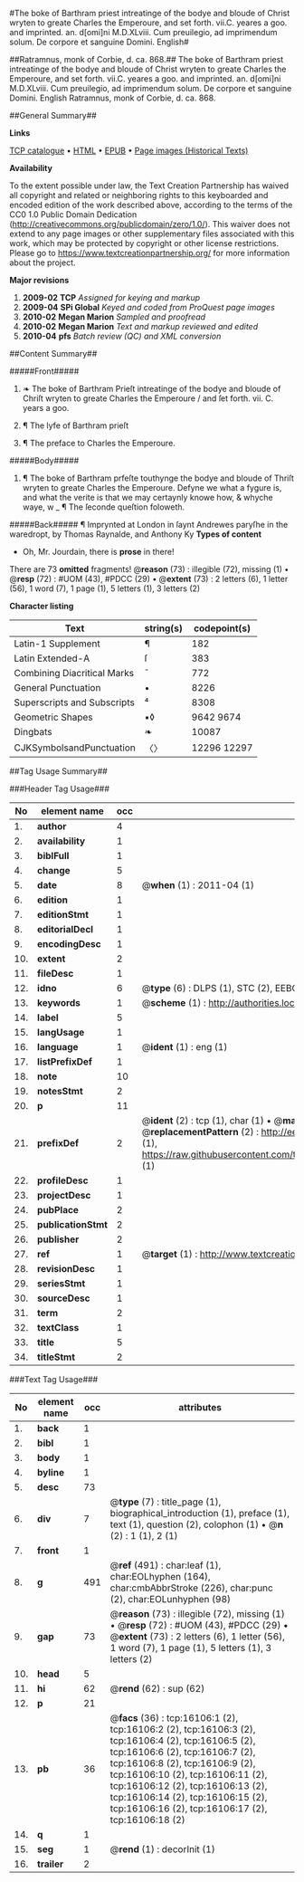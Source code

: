 #The boke of Barthram priest intreatinge of the bodye and bloude of Christ wryten to greate Charles the Emperoure, and set forth. vii.C. yeares a goo. and imprinted. an. d[omi]ni M.D.XLviii. Cum preuilegio, ad imprimendum solum. De corpore et sanguine Domini. English#

##Ratramnus, monk of Corbie, d. ca. 868.##
The boke of Barthram priest intreatinge of the bodye and bloude of Christ wryten to greate Charles the Emperoure, and set forth. vii.C. yeares a goo. and imprinted. an. d[omi]ni M.D.XLviii. Cum preuilegio, ad imprimendum solum.
De corpore et sanguine Domini. English
Ratramnus, monk of Corbie, d. ca. 868.

##General Summary##

**Links**

[TCP catalogue](http://www.ota.ox.ac.uk/tcp/)  • 
[HTML](http://tei.it.ox.ac.uk/tcp/Texts-HTML/free/A10/A10468.html)  • 
[EPUB](http://tei.it.ox.ac.uk/tcp/Texts-EPUB/free/A10/A10468.epub) • 
[Page images (Historical Texts)](https://historicaltexts.jisc.ac.uk/eebo-99850871e)

**Availability**

To the extent possible under law, the Text Creation Partnership has waived all copyright and related or neighboring rights to this keyboarded and encoded edition of the work described above, according to the terms of the CC0 1.0 Public Domain Dedication (http://creativecommons.org/publicdomain/zero/1.0/). This waiver does not extend to any page images or other supplementary files associated with this work, which may be protected by copyright or other license restrictions. Please go to https://www.textcreationpartnership.org/ for more information about the project.

**Major revisions**

1. __2009-02__ __TCP__ *Assigned for keying and markup*
1. __2009-04__ __SPi Global__ *Keyed and coded from ProQuest page images*
1. __2010-02__ __Megan Marion__ *Sampled and proofread*
1. __2010-02__ __Megan Marion__ *Text and markup reviewed and edited*
1. __2010-04__ __pfs__ *Batch review (QC) and XML conversion*

##Content Summary##

#####Front#####

1. ❧ The boke of Barthram Prieſt intreatinge of the bodye and bloude of Chriſt wryten to greate Charles the Emperoure / and ſet forth. vii. C. years a goo.

1. ¶ The lyfe of Barthram prieſt

1. ¶ The preface to Charles the Emperoure.

#####Body#####

1. ¶ The boke of Barthram prfeſte touthynge the bodye and bloude of Thriſt wryten to greate Charles the Emperoure.
Defyne we what a fygure is, and what the verite is that we may certaynly knowe how, & whyche waye, w
    _ ¶ The ſeconde queſtion foloweth.

#####Back#####
¶ Imprynted at London in ſaynt Andrewes paryſhe in the waredropt, by Thomas Raynalde, and Anthony Ky
**Types of content**

  * Oh, Mr. Jourdain, there is **prose** in there!

There are 73 **omitted** fragments! 
 @__reason__ (73) : illegible (72), missing (1)  •  @__resp__ (72) : #UOM (43), #PDCC (29)  •  @__extent__ (73) : 2 letters (6), 1 letter (56), 1 word (7), 1 page (1), 5 letters (1), 3 letters (2)

**Character listing**


|Text|string(s)|codepoint(s)|
|---|---|---|
|Latin-1 Supplement|¶|182|
|Latin Extended-A|ſ|383|
|Combining             Diacritical Marks|̄|772|
|General Punctuation|•|8226|
|Superscripts             and Subscripts|⁴|8308|
|Geometric Shapes|▪◊|9642 9674|
|Dingbats|❧|10087|
|CJKSymbolsandPunctuation|〈〉|12296 12297|

##Tag Usage Summary##

###Header Tag Usage###

|No|element name|occ|attributes|
|---|---|---|---|
|1.|__author__|4||
|2.|__availability__|1||
|3.|__biblFull__|1||
|4.|__change__|5||
|5.|__date__|8| @__when__ (1) : 2011-04 (1)|
|6.|__edition__|1||
|7.|__editionStmt__|1||
|8.|__editorialDecl__|1||
|9.|__encodingDesc__|1||
|10.|__extent__|2||
|11.|__fileDesc__|1||
|12.|__idno__|6| @__type__ (6) : DLPS (1), STC (2), EEBO-CITATION (1), PROQUEST (1), VID (1)|
|13.|__keywords__|1| @__scheme__ (1) : http://authorities.loc.gov/ (1)|
|14.|__label__|5||
|15.|__langUsage__|1||
|16.|__language__|1| @__ident__ (1) : eng (1)|
|17.|__listPrefixDef__|1||
|18.|__note__|10||
|19.|__notesStmt__|2||
|20.|__p__|11||
|21.|__prefixDef__|2| @__ident__ (2) : tcp (1), char (1)  •  @__matchPattern__ (2) : ([0-9\-]+):([0-9IVX]+) (1), (.+) (1)  •  @__replacementPattern__ (2) : http://eebo.chadwyck.com/downloadtiff?vid=$1&page=$2 (1), https://raw.githubusercontent.com/textcreationpartnership/Texts/master/tcpchars.xml#$1 (1)|
|22.|__profileDesc__|1||
|23.|__projectDesc__|1||
|24.|__pubPlace__|2||
|25.|__publicationStmt__|2||
|26.|__publisher__|2||
|27.|__ref__|1| @__target__ (1) : http://www.textcreationpartnership.org/docs/. (1)|
|28.|__revisionDesc__|1||
|29.|__seriesStmt__|1||
|30.|__sourceDesc__|1||
|31.|__term__|2||
|32.|__textClass__|1||
|33.|__title__|5||
|34.|__titleStmt__|2||


###Text Tag Usage###

|No|element name|occ|attributes|
|---|---|---|---|
|1.|__back__|1||
|2.|__bibl__|1||
|3.|__body__|1||
|4.|__byline__|1||
|5.|__desc__|73||
|6.|__div__|7| @__type__ (7) : title_page (1), biographical_introduction (1), preface (1), text (1), question (2), colophon (1)  •  @__n__ (2) : 1 (1), 2 (1)|
|7.|__front__|1||
|8.|__g__|491| @__ref__ (491) : char:leaf (1), char:EOLhyphen (164), char:cmbAbbrStroke (226), char:punc (2), char:EOLunhyphen (98)|
|9.|__gap__|73| @__reason__ (73) : illegible (72), missing (1)  •  @__resp__ (72) : #UOM (43), #PDCC (29)  •  @__extent__ (73) : 2 letters (6), 1 letter (56), 1 word (7), 1 page (1), 5 letters (1), 3 letters (2)|
|10.|__head__|5||
|11.|__hi__|62| @__rend__ (62) : sup (62)|
|12.|__p__|21||
|13.|__pb__|36| @__facs__ (36) : tcp:16106:1 (2), tcp:16106:2 (2), tcp:16106:3 (2), tcp:16106:4 (2), tcp:16106:5 (2), tcp:16106:6 (2), tcp:16106:7 (2), tcp:16106:8 (2), tcp:16106:9 (2), tcp:16106:10 (2), tcp:16106:11 (2), tcp:16106:12 (2), tcp:16106:13 (2), tcp:16106:14 (2), tcp:16106:15 (2), tcp:16106:16 (2), tcp:16106:17 (2), tcp:16106:18 (2)|
|14.|__q__|1||
|15.|__seg__|1| @__rend__ (1) : decorInit (1)|
|16.|__trailer__|2||
